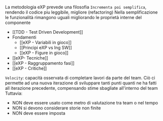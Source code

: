 La metodologia eXP prevede una filosofia `Incrementa poi semplifica`, rendendo il codice piu leggibile, migliore (refactoring)
Nella semplificazione le funzionalità rimangono uguali migliorando le proprietà interne del componente

- [[TDD - Test Driven Development]]
- Fondamenti
	- [[eXP - Variabili in gioco]]
	- [[Principi eXP vs Ing SW]]
	- [[eXP - Figure in gioco]]
- [[eXP- Tecniche]]
- [[eXP - Raggruppamento fasi]]
- [[eXP - Critiche]]

`Velocity`: capacità osservata di completare lavori da parte del team. Ciò ci permette ad una nuova iterazione di sviluppare tanti punti quanti ne ha fatti all iterazione precedente, compensando stime sbagliate all'interno del team
Tuttavia:
- NON deve essere usato come metro di valutazione tra team o nel tempo
- NON si devono considerare storie non finite
- NON deve essere imposta
